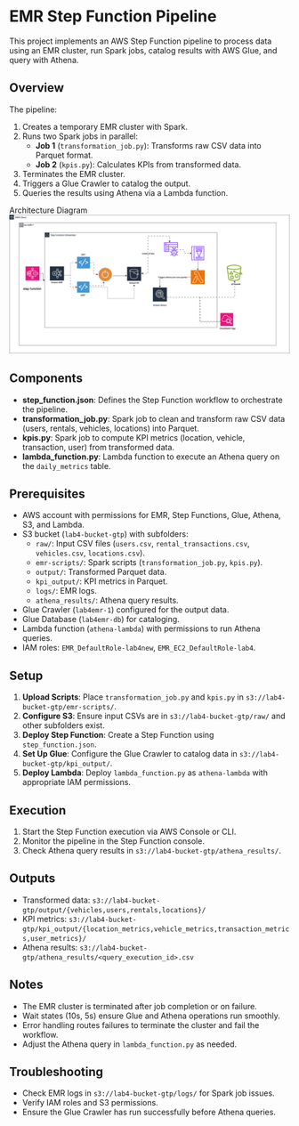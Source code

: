 # EMR Step Function Pipeline

This project implements an AWS Step Function pipeline to process data using an EMR cluster, run Spark jobs, catalog results with AWS Glue, and query with Athena.

## Overview
The pipeline:
1. Creates a temporary EMR cluster with Spark.
2. Runs two Spark jobs in parallel:
   - **Job 1** (`transformation_job.py`): Transforms raw CSV data into Parquet format.
   - **Job 2** (`kpis.py`): Calculates KPIs from transformed data.
3. Terminates the EMR cluster.
4. Triggers a Glue Crawler to catalog the output.
5. Queries the results using Athena via a Lambda function.

Architecture Diagram
![Architecture Diagram](images/Architecture.svg)

## Components
- **step_function.json**: Defines the Step Function workflow to orchestrate the pipeline.
- **transformation_job.py**: Spark job to clean and transform raw CSV data (users, rentals, vehicles, locations) into Parquet.
- **kpis.py**: Spark job to compute KPI metrics (location, vehicle, transaction, user) from transformed data.
- **lambda_function.py**: Lambda function to execute an Athena query on the `daily_metrics` table.

## Prerequisites
- AWS account with permissions for EMR, Step Functions, Glue, Athena, S3, and Lambda.
- S3 bucket (`lab4-bucket-gtp`) with subfolders:
  - `raw/`: Input CSV files (`users.csv`, `rental_transactions.csv`, `vehicles.csv`, `locations.csv`).
  - `emr-scripts/`: Spark scripts (`transformation_job.py`, `kpis.py`).
  - `output/`: Transformed Parquet data.
  - `kpi_output/`: KPI metrics in Parquet.
  - `logs/`: EMR logs.
  - `athena_results/`: Athena query results.
- Glue Crawler (`lab4emr-1`) configured for the output data.
- Glue Database (`lab4emr-db`) for cataloging.
- Lambda function (`athena-lambda`) with permissions to run Athena queries.
- IAM roles: `EMR_DefaultRole-lab4new`, `EMR_EC2_DefaultRole-lab4`.

## Setup
1. **Upload Scripts**: Place `transformation_job.py` and `kpis.py` in `s3://lab4-bucket-gtp/emr-scripts/`.
2. **Configure S3**: Ensure input CSVs are in `s3://lab4-bucket-gtp/raw/` and other subfolders exist.
3. **Deploy Step Function**: Create a Step Function using `step_function.json`.
4. **Set Up Glue**: Configure the Glue Crawler to catalog data in `s3://lab4-bucket-gtp/kpi_output/`.
5. **Deploy Lambda**: Deploy `lambda_function.py` as `athena-lambda` with appropriate IAM permissions.

## Execution
1. Start the Step Function execution via AWS Console or CLI.
2. Monitor the pipeline in the Step Function console.
3. Check Athena query results in `s3://lab4-bucket-gtp/athena_results/`.

## Outputs
- Transformed data: `s3://lab4-bucket-gtp/output/{vehicles,users,rentals,locations}/`
- KPI metrics: `s3://lab4-bucket-gtp/kpi_output/{location_metrics,vehicle_metrics,transaction_metrics,user_metrics}/`
- Athena results: `s3://lab4-bucket-gtp/athena_results/<query_execution_id>.csv`

## Notes
- The EMR cluster is terminated after job completion or on failure.
- Wait states (10s, 5s) ensure Glue and Athena operations run smoothly.
- Error handling routes failures to terminate the cluster and fail the workflow.
- Adjust the Athena query in `lambda_function.py` as needed.

## Troubleshooting
- Check EMR logs in `s3://lab4-bucket-gtp/logs/` for Spark job issues.
- Verify IAM roles and S3 permissions.
- Ensure the Glue Crawler has run successfully before Athena queries.